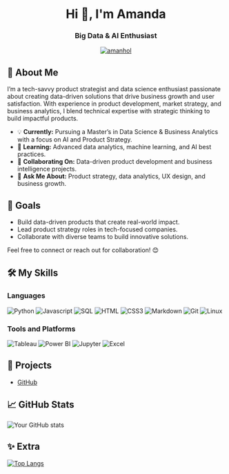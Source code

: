 
<h1 align="center">Hi 👋,  I'm Amanda  </h1>
<h3 align="center">Big Data & AI Enthusiast </h3>


<p align="center">
 <a href="https://www.linkedin.com/in/amanda-holsteinson-heinsen/" target="_blank">
  <img src="https://img.shields.io/badge/LinkedIn-0077B5?style=for-the-badge&logo=linkedin&logoColor=white" alt="amanhol"/>
 </a>



## 🚀 About Me

I’m a tech-savvy product strategist and data science enthusiast passionate about creating data-driven solutions that drive business growth and user satisfaction. With experience in product development, market strategy, and business analytics, I blend technical expertise with strategic thinking to build impactful products.

- 💡 **Currently:** Pursuing a Master’s in Data Science & Business Analytics with a focus on AI and Product Strategy.  
- 🧠 **Learning:** Advanced data analytics, machine learning, and AI best practices.  
- 🤝 **Collaborating On:** Data-driven product development and business intelligence projects.  
- 💬 **Ask Me About:** Product strategy, data analytics, UX design, and business growth.  


## 🎯 Goals  

- Build data-driven products that create real-world impact.  
- Lead product strategy roles in tech-focused companies.  
- Collaborate with diverse teams to build innovative solutions.  

Feel free to connect or reach out for collaboration! 😊

## 🛠️ My Skills

### Languages
![Python](https://img.shields.io/badge/Python-3776AB?style=for-the-badge&logo=python&logoColor=white)
![Javascript](https://img.shields.io/badge/Javascript-F0DB4F?style=for-the-badge&labelColor=black&logo=javascript&logoColor=F0DB4F)
![SQL](https://img.shields.io/badge/SQL-336791?style=for-the-badge&logo=postgresql&logoColor=white)
![HTML](https://img.shields.io/badge/HTML5-E34F26?style=for-the-badge&logo=html5&logoColor=white)
![CSS3](https://img.shields.io/badge/CSS3-1572B6?style=for-the-badge&logo=css3&logoColor=white)
![Markdown](https://img.shields.io/badge/Markdown-000000?style=for-the-badge&logo=markdown&logoColor=white)
![Git](https://img.shields.io/badge/Git-F05032?style=for-the-badge&logo=git&logoColor=white)
![Linux](https://img.shields.io/badge/Linux-FCC624?style=for-the-badge&logo=linux&logoColor=black)


### Tools and Platforms
![Tableau](https://img.shields.io/badge/Tableau-E97627?style=for-the-badge&logo=tableau&logoColor=white)
![Power BI](https://img.shields.io/badge/Power%20BI-F2C811?style=for-the-badge&logo=power-bi&logoColor=black)
![Jupyter](https://img.shields.io/badge/Jupyter-F37626?style=for-the-badge&logo=jupyter&logoColor=white)
![Excel](https://img.shields.io/badge/Excel-217346?style=for-the-badge&logo=microsoft-excel&logoColor=white)



## 🔧 Projects

-  [GitHub](https://github.com/amanhol)

## 📈 GitHub Stats

![Your GitHub stats](https://github-readme-stats.vercel.app/api?username=yourusername&show_icons=true&theme=radical)


## ✨ Extra

[![Top Langs](https://github-readme-stats.vercel.app/api/top-langs/?username=yourusername&layout=compact&theme=radical)](https://github.com/anuraghazra/github-readme-stats)

<!-- Optional: Add any widgets or additional information -->

